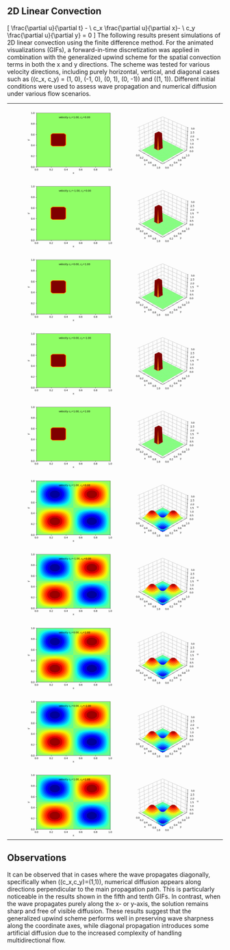 ## 2D Linear Convection
\[
  \frac{\partial u}{\partial t} - \ c_x  \frac{\partial u}{\partial x}- \ c_y \frac{\partial u}{\partial y} = 0
\]
The following results present simulations of 2D linear convection using the finite difference method. For the animated visualizations (GIFs), a forward-in-time discretization was applied in combination with the generalized upwind scheme for the spatial convection terms in both the x and y directions. The scheme was tested for various velocity directions, including purely horizontal, vertical, and diagonal cases such as \((c_x, c_y) = (1, 0), (-1, 0), (0, 1), (0, -1)\) and \((1, 1)\). Different initial conditions were used to assess wave propagation and numerical diffusion under various flow scenarios.


|   |
|---|
| ![](plots/2D_LC_cx=1.0_cy=0.0.gif)  |
| ![](plots/2D_LC_cx=-1.0_cy=0.0.gif)  |
| ![](plots/2D_LC_cx=0.0_cy=1.0.gif)  |
| ![](plots/2D_LC_cx=0.0_cy=-1.0.gif)  |
| ![](plots/2D_LC_cx=1.0_cy=1.0.gif)  |
| ![](plots/2D_LC_sin_cx=1.0_cy=0.0.gif) |
| ![](plots/2D_LC_sin_cx=-1.0_cy=0.0.gif) |
| ![](plots/2D_LC_sin_cx=0.0_cy=1.0.gif) |
| ![](plots/2D_LC_sin_cx=0.0_cy=-1.0.gif) |
| ![](plots/2D_LC_sin_cx=1.0_cy=1.0.gif) |


## Observations
It can be observed that in cases where the wave propagates diagonally, specifically when \((c_x,c_y)=(1,1)\), numerical diffusion appears along directions perpendicular to the main propagation path. This is particularly noticeable in the results shown in the fifth and tenth GIFs. In contrast, when the wave propagates purely along the x- or y-axis, the solution remains sharp and free of visible diffusion. These results suggest that the generalized upwind scheme performs well in preserving wave sharpness along the coordinate axes, while diagonal propagation introduces some artificial diffusion due to the increased complexity of handling multidirectional flow.

